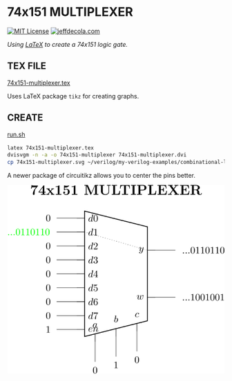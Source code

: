 # 74x151 MULTIPLEXER

[![MIT License](https://img.shields.io/:license-mit-blue.svg)](https://jeffdecola.mit-license.org)
[![jeffdecola.com](https://img.shields.io/badge/website-jeffdecola.com-blue)](https://jeffdecola.com)

_Using
[LaTeX](https://github.com/JeffDeCola/my-cheat-sheets/tree/master/software/development/languages/latex-cheat-sheet/)
to create a 74x151 logic gate._

## TEX FILE

[74x151-multiplexer.tex](https://github.com/JeffDeCola/my-latex-renders/blob/master/mathematics/applied/electrical-engineering/combinational-logic/74x151-multiplexer/74x151-multiplexer.tex)

Uses LaTeX package `tikz` for creating graphs.

## CREATE

[run.sh](https://github.com/JeffDeCola/my-latex-renders/blob/master/mathematics/applied/electrical-engineering/combinational-logic/74x151-multiplexer/run.sh)

```bash
latex 74x151-multiplexer.tex
dvisvgm -n -a -o 74x151-multiplexer 74x151-multiplexer.dvi
cp 74x151-multiplexer.svg ~/verilog/my-verilog-examples/combinational-logic/multiplexers-and-demultiplexers/jeff_74x151/svgs/.

```

A newer package of circuitikz allows you to center the pins better.

<p align="center">
    <img src="74x151-multiplexer.svg"
    align="middle"
</p>

